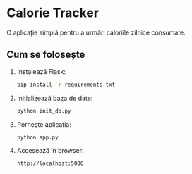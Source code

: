 # Calorie Tracker

O aplicație simplă pentru a urmări caloriile zilnice consumate.

## Cum se folosește

1. Instalează Flask:
   ```bash
   pip install -r requirements.txt
   ```

2. Inițializează baza de date:
   ```bash
   python init_db.py
   ```

3. Pornește aplicația:
   ```bash
   python app.py
   ```

4. Accesează în browser:
   ```
   http://localhost:5000
   ```

